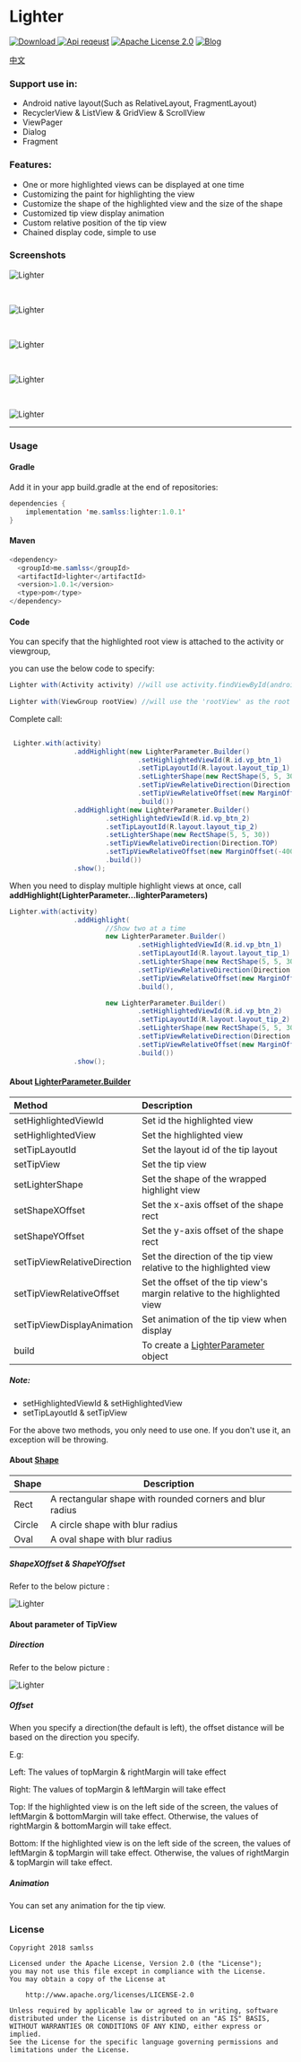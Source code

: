 # Lighter
 [ ![Download](https://api.bintray.com/packages/samlss/maven/lighter/images/download.svg?version=1.0.1) ](https://bintray.com/samlss/maven/lighter/1.0.1/link)   [![Api reqeust](https://img.shields.io/badge/API-14+-brightgreen.svg?style=flat)](https://android-arsenal.com/api?level=14#l14)    [![Apache License 2.0](https://img.shields.io/hexpm/l/plug.svg)](https://github.com/samlss/Lighter/blob/master/LICENSE)  [![Blog](https://img.shields.io/badge/samlss-blog-orange.svg)](https://blog.csdn.net/Samlss)

 [中文](https://github.com/samlss/Lighter/blob/master/README_CN.md)

### Support use in:
- Android native layout(Such as RelativeLayout, FragmentLayout)
- RecyclerView & ListView & GridView & ScrollView
- ViewPager
- Dialog
- Fragment

### Features:

- One or more highlighted views can be displayed at one time
- Customizing the paint for highlighting the view
- Customize the shape of the highlighted view and the size of the shape
- Customized tip view display animation
- Custom relative position of the tip view
- Chained display code, simple to use

### Screenshots

![Lighter](https://github.com/samlss/Lighter/blob/master/screenshots/screenshot1.gif)

<br>

![Lighter](https://github.com/samlss/Lighter/blob/master/screenshots/screenshot2.gif)

<br>

![Lighter](https://github.com/samlss/Lighter/blob/master/screenshots/screenshot3.gif)

<br>

![Lighter](https://github.com/samlss/Lighter/blob/master/screenshots/screenshot4.gif)

<br>

![Lighter](https://github.com/samlss/Lighter/blob/master/screenshots/screenshot5.png)

------
### Usage

#### Gradle
Add it in your app build.gradle at the end of repositories:
  ```java
  dependencies {
      implementation 'me.samlss:lighter:1.0.1'
  }
  ```

#### Maven
```java
<dependency>
  <groupId>me.samlss</groupId>
  <artifactId>lighter</artifactId>
  <version>1.0.1</version>
  <type>pom</type>
</dependency>
```

#### Code

You can specify that the highlighted root view is attached to the activity or viewgroup,

you can use the below code to specify:

```java
Lighter with(Activity activity) //will use activity.findViewById(android.R.id.content) as the root view
    
Lighter with(ViewGroup rootView) //will use the 'rootView' as the root view
```

Complete call:

```java

 Lighter.with(activity)
                .addHighlight(new LighterParameter.Builder()
                                .setHighlightedViewId(R.id.vp_btn_1)
                                .setTipLayoutId(R.layout.layout_tip_1)
                                .setLighterShape(new RectShape(5, 5, 30))
                                .setTipViewRelativeDirection(Direction.BOTTOM)
                                .setTipViewRelativeOffset(new MarginOffset(150, 0, 30, 0))
                                .build())
                .addHighlight(new LighterParameter.Builder()
                        .setHighlightedViewId(R.id.vp_btn_2)
                        .setTipLayoutId(R.layout.layout_tip_2)
                        .setLighterShape(new RectShape(5, 5, 30))
                        .setTipViewRelativeDirection(Direction.TOP)
                        .setTipViewRelativeOffset(new MarginOffset(-400, 0, 0, 30))
                        .build())
                .show();
```



When you need to display multiple highlight views at once, call **addHighlight(LighterParameter...lighterParameters)**

```java
Lighter.with(activity)
                .addHighlight(
                        //Show two at a time
                        new LighterParameter.Builder()
                                .setHighlightedViewId(R.id.vp_btn_1)
                                .setTipLayoutId(R.layout.layout_tip_1)
                                .setLighterShape(new RectShape(5, 5, 30))
                                .setTipViewRelativeDirection(Direction.BOTTOM)
                                .setTipViewRelativeOffset(new MarginOffset(150, 0, 30, 0))
                                .build(),

                        new LighterParameter.Builder()
                                .setHighlightedViewId(R.id.vp_btn_2)
                                .setTipLayoutId(R.layout.layout_tip_2)
                                .setLighterShape(new RectShape(5, 5, 30))
                                .setTipViewRelativeDirection(Direction.TOP)
                                .setTipViewRelativeOffset(new MarginOffset(-400, 0, 0, 30))
                                .build())
                .show();
```

#### About [LighterParameter.Builder](https://github.com/samlss/Lighter/blob/master/lighter/src/main/java/me/samlss/lighter/parameter/LighterParameter.java)


| Method                      | Description                                                  |
| :-------------------------- | :----------------------------------------------------------- |
| setHighlightedViewId        | Set id the highlighted view                                  |
| setHighlightedView          | Set the highlighted view                                     |
| setTipLayoutId              | Set the layout id of the tip layout                          |
| setTipView                  | Set the tip view                                             |
| setLighterShape             | Set the shape of the wrapped highlight view                  |
| setShapeXOffset             | Set the x-axis offset of the shape rect                      |
| setShapeYOffset             | Set the y-axis offset of the shape rect                      |
| setTipViewRelativeDirection | Set the direction of the tip view relative to the highlighted view |
| setTipViewRelativeOffset    | Set the offset of the tip view's margin relative to the highlighted view |
| setTipViewDisplayAnimation  | Set animation of the tip view when display                   |
| build                       | To create a [LighterParameter](https://github.com/samlss/Lighter/blob/master/lighter/src/main/java/me/samlss/lighter/parameter/LighterParameter.java) object                      |

##### Note:

- setHighlightedViewId & setHighlightedView 
- setTipLayoutId & setTipView

For the above two methods, you only need to use one. If you don't use it,  an exception will be throwing.

#### About [Shape](https://github.com/samlss/Lighter/tree/master/lighter/src/main/java/me/samlss/lighter/shape)

| Shape  | Description                                              |
| ------ | -------------------------------------------------------- |
| Rect   | A rectangular shape with rounded corners and blur radius |
| Circle | A circle shape with blur radius                          |
| Oval   | A oval shape with blur radius                            |



##### ShapeXOffset & ShapeYOffset

Refer to the below picture :

![Lighter](https://github.com/samlss/Lighter/blob/master/screenshots/screenshot6.png)



#### About parameter of TipView

##### Direction

Refer to the below picture :

![Lighter](https://github.com/samlss/Lighter/blob/master/screenshots/screenshot7.png)

##### Offset

When you specify a direction(the default is left),  the offset distance will be based on the direction you specify.

E.g:

Left: The values of topMargin & rightMargin will take effect

Right: The values of topMargin & leftMargin will take effect

Top:  If the highlighted view is on the left side of the screen, the values of leftMargin & bottomMargin will take effect. Otherwise, the values of rightMargin & bottomMargin will take effect.

Bottom: If the highlighted view is on the left side of the screen, the values of leftMargin & topMargin will take effect. Otherwise, the values of rightMargin & topMargin will take effect.

##### Animation

You can set any animation for the tip view.

##### 


### License

```
Copyright 2018 samlss

Licensed under the Apache License, Version 2.0 (the "License");
you may not use this file except in compliance with the License.
You may obtain a copy of the License at

    http://www.apache.org/licenses/LICENSE-2.0

Unless required by applicable law or agreed to in writing, software
distributed under the License is distributed on an "AS IS" BASIS,
WITHOUT WARRANTIES OR CONDITIONS OF ANY KIND, either express or implied.
See the License for the specific language governing permissions and
limitations under the License.
```
